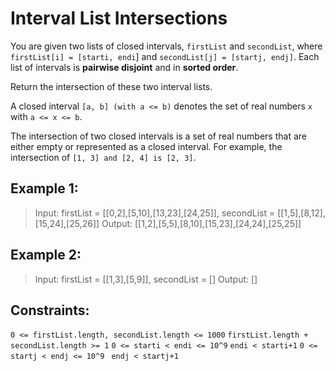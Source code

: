 # Interval List Intersections

You are given two lists of closed intervals, `firstList` and `secondList`, where `firstList[i] = [starti, endi`] and `secondList[j] = [startj, endj]`. Each list of intervals is **pairwise disjoint** and in **sorted order**.

Return the intersection of these two interval lists.

A closed interval `[a, b] (with a <= b)` denotes the set of real numbers `x` with `a <= x <= b`.

The intersection of two closed intervals is a set of real numbers that are either empty or represented as a closed interval. For example, the intersection of `[1, 3] and [2, 4] is [2, 3]`.

 

## Example 1:


>Input: firstList = [[0,2],[5,10],[13,23],[24,25]], secondList = [[1,5],[8,12],[15,24],[25,26]]
> Output: [[1,2],[5,5],[8,10],[15,23],[24,24],[25,25]]

## Example 2:

> Input: firstList = [[1,3],[5,9]], secondList = []
> Output: []
 

## Constraints:

`0 <= firstList.length, secondList.length <= 1000`
`firstList.length + secondList.length >= 1`
`0 <= starti < endi <= 10^9`
`endi < starti+1`
`0 <= startj < endj <= 10^9 `
`endj < startj+1`